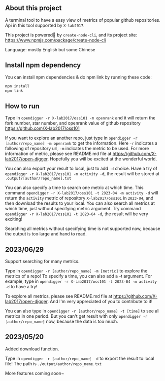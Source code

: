 ## About this project

A terminal tool to have a easy view of metrics of popular github repositories. Api in this tool supported by `X-lab2017`.

This project is powered🚀 by `create-node-cli`, and its project site: https://www.npmjs.com/package/create-node-cli

Language: mostly English but some Chinese

## Install npm dependency

You can install npm dependencies & do npm link by running these code:

```bash
npm install
npm link
```

## How to run

Type in `opendigger -r X-lab2017/oss101 -m openrank` and it will return the fork number, star number, and openrank value of github repository https://github.com/X-lab2017/oss101

If you want to explore an another repo, just type in `opendigger -r [author/repo_name] -m openrank` to get the information. Here `-r` indicates a following of repository url, `-m` indicates the metric to be used. For more information of metric, please see README.md file at https://github.com/X-lab2017/open-digger. Hopefully you will be excited at the wonderful world.

You can also export your result to local, just to add `-d` choice. Have a try of `opendigger -r X-lab2017/oss101 -m activity -d`, the result will be stored at `.output/[author/repo_name].txt`

You can also specify a time to search one metric at which time. This command `opendigger -r X-lab2017/oss101 -t 2023-04 -m activity -d` will return the `activity` metric of repository `X-lab2017/oss101` in `2023-04`, and then download the results to your local. You can also search all metrics at which time, just without specifying metric argument. Try command `opendigger -r X-lab2017/oss101 -t 2023-04 -d`, the result will be very exciting!

Searching all metrics without specifying time is not supported now, because the output is too large and hand to read.

## 2023/06/29

Support searching for many metrics.

Type in `opendigger -r [author/repo_name] -m [metric]` to explore the metrics of a repo! To specify a time, you can also add a -t argument. For example, type in `opendigger -r X-lab2017/oss101 -t 2023-04 -m activity -d` to have a try!

To explore all metrics, please see README.md file at https://github.com/X-lab2017/open-digger. And I'm very appreciated of you to contribute to it!

You can also type in `opendigger -r [author/repo_name] -t [time]` to see all metrics in one period. But you can't get result with only `opendigger -r [author/repo_name]` now, because the data is too much.

## 2023/05/20

Added download function.

Type in `opendigger -r [author/repo_name] -d` to export the result to local file! The path is `./output/author/repo_name.txt`


More features coming soon~